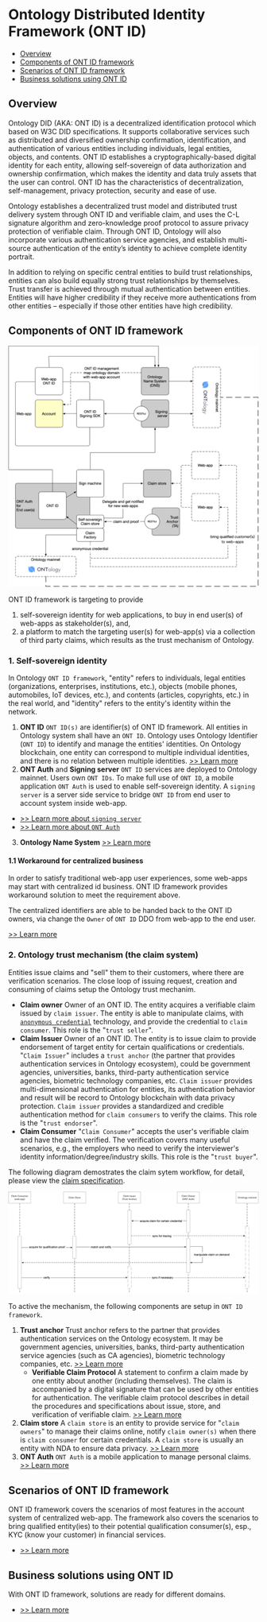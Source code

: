 # Ontology Distributed Identity Framework (ONT ID)

- [Overview](#overview)
- [Components of ONT ID framework](#components)
- [Scenarios of ONT ID framework](#scenarios)
- [Business solutions using ONT ID](#business)

## <a name="overview"></a>Overview

Ontology DID (AKA: ONT ID) is a decentralized identification protocol which based on W3C DID specifications. It supports collaborative services such as distributed and diversified ownership confirmation, identification, and authentication of various entities including individuals, legal entities, objects, and contents. ONT ID establishes a cryptographically-based digital identity for each entity, allowing self-sovereign of data authorization and ownership confirmation, which makes the identity and data truly assets that the user can control. ONT ID has the characteristics of decentralization, self-management, privacy protection, security and ease of use.

Ontology establishes a decentralized trust model and distributed trust delivery system through ONT ID and verifiable claim, and uses the C-L signature algorithm and zero-knowledge proof protocol to assure privacy protection of verifiable claim. Through ONT ID, Ontology will also incorporate various authentication service agencies, and establish multi-source authentication of the entity’s identity to achieve complete identity portrait.

In addition to relying on specific central entities to build trust relationships, entities can also build equally strong trust relationships by themselves. Trust transfer is achieved through mutual authentication between entities. Entities will have higher credibility if they receive more authentications from other entities – especially if those other entities have high credibility.

## <a name="components"></a>Components of ONT ID framework

![img-overall](../res/img-overall.png)

ONT ID framework is targeting to provide 
1. self-sovereign identity for web applications, to buy in end user(s) of web-apps as stakeholder(s), and,
2. a platform to match the targeting user(s) for web-app(s) via a collection of third party claims, which results as the trust mechanism of Ontology.

### 1. Self-sovereign identity

In Ontology `ONT ID framework`, "entity" refers to individuals, legal entities (organizations, enterprises, institutions, etc.), objects (mobile phones, automobiles, IoT devices, etc.), and contents (articles, copyrights, etc.) in the real world, and "identity" refers to the entity's identity within the network. 

1. **ONT ID** `ONT ID(s)` are identifier(s) of ONT ID framework. All entities in Ontology system shall have an `ONT ID`. Ontology uses Ontology Identifier (`ONT ID`) to identify and manage the entities' identities. On Ontology blockchain, one entity can correspond to multiple individual identities, and there is no relation between multiple identities. [>> Learn more](./spec/ontid.md)
2. **ONT Auth** and **Signing server** `ONT ID` services are deployed to Ontology mainnet. Users own `ONT IDs`. To make full use of `ONT ID`, a mobile application `ONT Auth` is used to enable self-sovereign identity. A `signing server` is a server side service to bridge `ONT ID` from end user to account system inside web-app. 
  - [>> Learn more about `signing server`](./signing-server/README.md)
  - [>> Learn more about `ONT Auth`](./ont-auth/guide/README.md)
3. **Ontology Name System** [>> Learn more](./ons/README.md)

#### 1.1 Workaround for centralized business

In order to satisfy traditional web-app user experiences, some web-apps may start with centralized id business. ONT ID framework provides workaround solution to meet the requirement above.

The centralized identifiers are able to be handed back to the ONT ID owners, via change the  `Owner` of `ONT ID` DDO from web-app to the end user.

[>> Learn more](./signing-server/centralized-id.md)

### 2. Ontology trust mechanism (the claim system)

Entities issue claims and "sell" them to their customers, where there are verification scenarios. The close loop of issuing request, creation and consuming of claims setup the Ontology trust mechanim.

- **Claim owner** Owner of an ONT ID. The entity acquires a verifiable claim issued by `claim issuer`. The entity is able to manipulate claims, with [`anonymous credential`](./claim-store/anonymous-credential.md) technology, and provide the credential to `claim consumer`. This role is the "`trust seller`".
- **Claim Issuer** Owner of an ONT ID. The entity is to issue claim to provide endorsement of target entity for certain qualifications or credentials. "`Claim Issuer`" includes a `trust anchor` (the partner that provides authentication services in Ontology ecosystem), could be government agencies, universities, banks, third-party authentication service agencies, biometric technology companies, etc. `Claim issuer` provides multi-dimensional authentication for entities, its authentication behavior and result will be record to Ontology blockchain with data privacy protection. `Claim issuer` provides a standardized and credible authentication method for `claim consumers` to verify the claims. This role is the "`trust endorser`".
- **Claim Consumer** "`Claim Consumer`" accepts the user's verifiable claim and have the claim verified. The verification covers many useful scenarios, e.g., the employers who need to verify the interviewer's identity information/degree/industry skills. This role is the "`trust buyer`".

The following diagram demostrates the claim sytem workflow, for detail, please view the [claim specification](./spec/claim.md).

![img-claim-system](../res/img-claim-system.png)

To active the mechanism, the following components are setup in `ONT ID framework`.

1. **Trust anchor** Trust anchor refers to the partner that provides authentication services on the Ontology ecosystem. It may be government agencies, universities, banks, third-party authentication service agencies (such as CA agencies), biometric technology companies, etc. [>> Learn more](./turst-anchor/README.md)
   - **Verifiable Claim Protocol** A statement to confirm a claim made by one entity about another (including themselves). The claim is accompanied by a digital signature that can be used by other entities for authentication. The verifiable claim protocol describes in detail the procedures and specifications about issue, store, and verification of verifiable claim. [>> Learn more](./spec/claim.md)
2. **Claim store** A `claim store` is an entity to provide service for "`claim owners`" to manage their claims online, notify `claim owner(s)` when there is `claim consumer` for certain credentials. A `claim store` is usually an entity with NDA to ensure data privacy. [>> Learn more](./claim-store/README.md)
3. **ONT Auth** `ONT Auth` is a mobile application to manage personal claims. [>> Learn more](./ont-auth/guide/README.md)

## <a name="scenarios"></a>Scenarios of ONT ID framework

ONT ID framework covers the scenarios of most features in the account system of centralized web-app. The framework also covers the scenarios to bring qualified entity(ies) to their potential qualification consumer(s), esp., KYC (know your customer) in financial services.

- [>> Learn more](../business/scenarios/README.md)

## <a name="business"></a>Business solutions using ONT ID

With ONT ID framework, solutions are ready for different domains.

- [>> Learn more](../business/solutions/README.md)